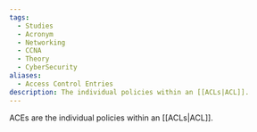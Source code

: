 ```yaml
---
tags:
  - Studies
  - Acronym
  - Networking
  - CCNA
  - Theory
  - CyberSecurity
aliases:
  - Access Control Entries
description: The individual policies within an [[ACLs|ACL]].
---
```

ACEs are the individual policies within an [[ACLs|ACL]].
